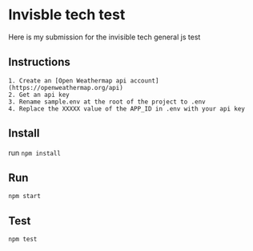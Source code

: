 
# Invisble tech test
Here is my submission for the invisible tech general js test


## Instructions
    1. Create an [Open Weathermap api account](https://openweathermap.org/api)
    2. Get an api key
    3. Rename sample.env at the root of the project to .env
    4. Replace the XXXXX value of the APP_ID in .env with your api key
## Install
   run `npm install`
    
##  Run 

`npm start`

## Test
`npm test`

  
